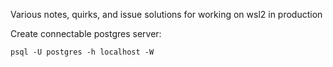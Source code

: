 Various notes, quirks, and issue solutions for working on wsl2 in production


Create connectable postgres server:
```
psql -U postgres -h localhost -W

